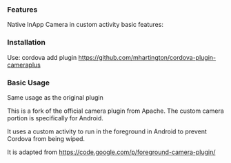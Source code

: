 ### Features

Native InApp Camera in custom activity basic features:

### Installation

Use: cordova add plugin https://github.com/mhartington/cordova-plugin-cameraplus

### Basic Usage

Same usage as the original plugin




This is a fork of the official camera plugin from Apache.
The custom camera portion is specifically for Android.

It uses a custom activity to run in the foreground in Android to prevent Cordova from being wiped.

It is adapted from https://code.google.com/p/foreground-camera-plugin/


